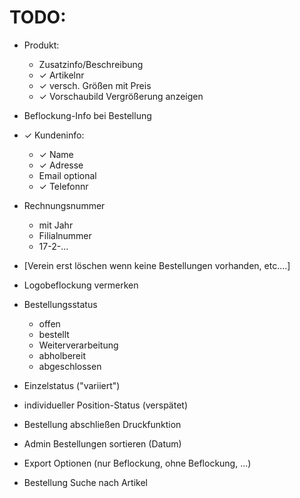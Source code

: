 # TODO:

* Produkt:
  * Zusatzinfo/Beschreibung
  * ✓ Artikelnr
  * ✓ versch. Größen mit Preis
  * ✓ Vorschaubild Vergrößerung anzeigen
* Beflockung-Info bei Bestellung
* ✓ Kundeninfo:
  * ✓ Name
  * ✓ Adresse
  * Email optional
  * ✓ Telefonnr
* Rechnungsnummer
  * mit Jahr
  * Filialnummer
  * 17-2-...
* [Verein erst löschen wenn keine Bestellungen vorhanden, etc....]

* Logobeflockung vermerken

* Bestellungsstatus
  * offen
  * bestellt
  * Weiterverarbeitung
  * abholbereit
  * abgeschlossen

* Einzelstatus ("variiert")
* individueller Position-Status (verspätet)

* Bestellung abschließen Druckfunktion

* Admin Bestellungen sortieren (Datum)

* Export Optionen (nur Beflockung, ohne Beflockung, ...)

* Bestellung Suche nach Artikel
